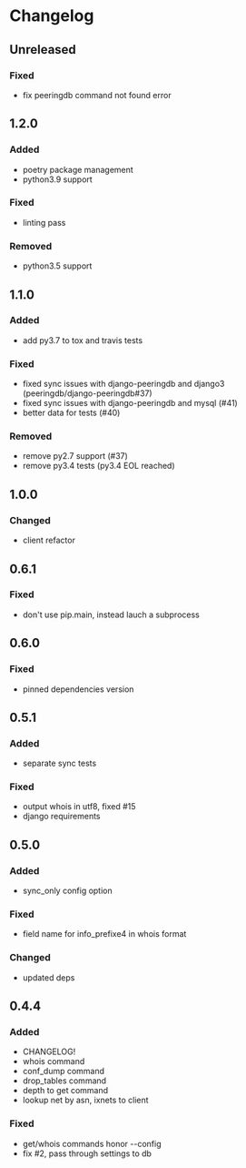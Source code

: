 # Changelog


## Unreleased
### Fixed
- fix peeringdb command not found error


## 1.2.0
### Added
- poetry package management
- python3.9 support
### Fixed
- linting pass
### Removed
- python3.5 support


## 1.1.0
### Added
- add py3.7 to tox and travis tests
### Fixed
- fixed sync issues with django-peeringdb and django3 (peeringdb/django-peeringdb#37)
- fixed sync issues with django-peeringdb and mysql (#41)
- better data for tests (#40)
### Removed
- remove py2.7 support (#37)
- remove py3.4 tests (py3.4 EOL reached)


## 1.0.0
### Changed
- client refactor


## 0.6.1
### Fixed
- don't use pip.main, instead lauch a subprocess


## 0.6.0
### Fixed
- pinned dependencies version


## 0.5.1
### Added
- separate sync tests
### Fixed
- output whois in utf8, fixed #15
- django requirements


## 0.5.0
### Added
- sync_only config option
### Fixed
- field name for info_prefixe4 in whois format
### Changed
- updated deps


## 0.4.4
### Added
- CHANGELOG!
- whois command
- conf_dump command
- drop_tables command
- depth to get command
- lookup net by asn, ixnets to client
### Fixed
- get/whois commands honor --config
- fix #2, pass through settings to db
